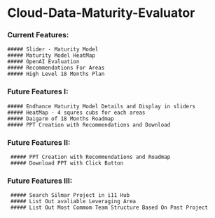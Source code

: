 # Cloud-Data-Maturity-Evaluator
### Current Features:
    ##### Slider - Maturity Model
    ##### Maturity Model HeatMap
    ##### OpenAI Evaluation
    ##### Recommendations For Areas
    ##### High Level 18 Months Plan
    
### Future Features I:
    ##### Endhance Maturity Model Details and Display in sliders
    ##### HeatMap - 4 squres cubs for each areas
    ##### Daigarm of 18 Months Roadmap
    ##### PPT Creation with Recommendations and Download 

### Future Features II:
     ##### PPT Creation with Recommendations and Roadmap
     ##### Download PPT with Click Button
     
### Future Features III:     
     ##### Search Silmar Project in i11 Hub
     ##### List Out avaliable Leveraging Area
     ##### List Out Most Commom Team Structure Based On Past Project

    
